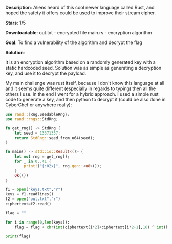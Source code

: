 **Description**: Aliens heard of this cool newer language called Rust, and hoped the safety it offers could be used to improve their stream cipher.

**Stars**: 1/5

**Downloadable**:
out.txt - encrypted file
main.rs - encryption algorithm

**Goal**: To find a vulnerability of the algorithm and decrypt the flag

**Solution**: 

It is an encryption algorithm based on a randomly generated key with a static hardcoded seed. Solution was as simple as generating a decryption key, and use it to decrypt the payload.

My main challenge was rust itself, because I don't know this language at all and it seems quite different (especially in regards to typing) then all the others I use. In the end I went for a hybrid approach. I used a simple rust code to generate a key, and then python to decrypt it (could be also done in CyberChef or anywhere really):

```rust
use rand::{Rng,SeedableRng};
use rand::rngs::StdRng;

fn get_rng() -> StdRng {
    let seed = 13371337;
    return StdRng::seed_from_u64(seed);
}

fn main() -> std::io::Result<()> {
    let mut rng = get_rng();
    for _ in 0..41 {
        print!("{:02x}", rng.gen::<u8>());
    }
    Ok(())
}
```

```python
f1 = open("keys.txt","r")
keys = f1.readlines()
f2 = open("out.txt","r")
ciphertext=f2.read()

flag = ""

for i in range(0,len(keys)):
    flag = flag + chr(int(ciphertext[i*2]+ciphertext[i*2+1],16) ^ int(keys[i],16))

print(flag)
```